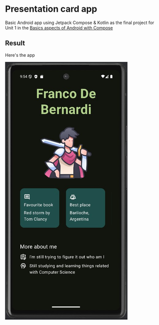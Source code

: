 
# Presentation card app

Basic Android app using Jetpack Compose & Kotlin as the final project for Unit 1 in the [Basics aspects of Android with Compose](https://developer.android.com/courses/android-basics-compose/course?hl=es-419 "Android course by Google")

## Result

Here's the app

[![Video](./markdown/emulatorImage.jpg)](./markdown/emulatorRecorder.mp4)
